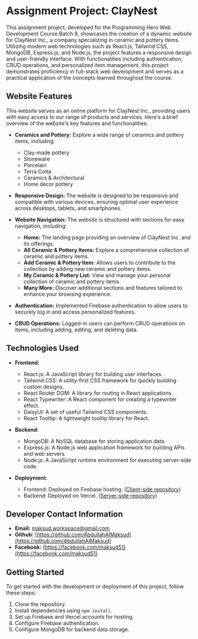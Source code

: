 # Assignment Project: ClayNest

This assignment project, developed for the Programming Hero Web Development Course Batch 9, showcases the creation of a dynamic website for ClayNest Inc., a company specializing in ceramic and pottery items. Utilizing modern web technologies such as React.js, Tailwind CSS, MongoDB, Express.js, and Node.js, the project features a responsive design and user-friendly interface. With functionalities including authentication, CRUD operations, and personalized item management, this project demonstrates proficiency in full-stack web development and serves as a practical application of the concepts learned throughout the course.


## Website Features
This website serves as an online platform for ClayNest Inc., providing users with easy access to our range of products and services. Here's a brief overview of the website's key features and functionalities:

- **Ceramics and Pottery:** Explore a wide range of ceramics and pottery items, including:
  - Clay-made pottery
  - Stoneware
  - Porcelain
  - Terra Cotta
  - Ceramics & Architectural
  - Home decor pottery

- **Responsive Design:** The website is designed to be responsive and compatible with various devices, ensuring optimal user experience across desktops, tablets, and smartphones.

- **Website Navigation:** The website is structured with sections for easy navigation, including:
    - **Home:** The landing page providing an overview of ClayNest Inc. and its offerings.
    - **All Ceramic & Pottery Items:** Explore a comprehensive collection of ceramic and pottery items.
    - **Add Ceramic & Pottery Item:** Allows users to contribute to the collection by adding new ceramic and pottery items.
    - **My Ceramic & Pottery List:** View and manage your personal collection of ceramic and pottery items.
    - **Many More:** Discover additional sections and features tailored to enhance your browsing experience.

- **Authentication:** Implemented Firebase authentication to allow users to securely log in and access personalized features.

- **CRUD Operations:** Logged-in users can perform CRUD operations on items, including adding, editing, and deleting data.


## Technologies Used

- **Frontend:**
  - React.js: A JavaScript library for building user interfaces.
  - Tailwind CSS: A utility-first CSS framework for quickly building custom designs.
  - React Router DOM: A library for routing in React applications.
  - React Typewriter: A React component for creating a typewriter effect.
  - DaisyUI: A set of useful Tailwind CSS components.
  - React Tooltip: A lightweight tooltip library for React.

- **Backend:**
  - MongoDB: A NoSQL database for storing application data.
  - Express.js: A Node.js web application framework for building APIs and web servers.
  - Node.js: A JavaScript runtime environment for executing server-side code.

- **Deployment:**
  - Frontend: Deployed on Firebase hosting. ([Client-side repository](https://github.com/programming-hero-web-course-4/B9A10-client-side-AbdullahAlMaksud))
  - Backend: Deployed on Vercel. ([Server-side repository](https://github.com/programming-hero-web-course-4/b9a10-server-side-AbdullahAlMaksud))

## Developer Contact Information

- **Email:** [maksud.workspace@gmail.com](mailto:maksud.workspace@gmail.com)
- **Github:** [https://github.com/AbdullahAlMaksud](https://github.com/AbdullahAlMaksud)
- **Facebook:** [https://facebook.com/maksud51](https://facebook.com/maksud51)

## Getting Started

To get started with the development or deployment of this project, follow these steps:

1. Clone the repository.
2. Install dependencies using `npm install`.
3. Set up Firebase and Vercel accounts for hosting.
4. Configure Firebase authentication.
5. Configure MongoDB for backend data storage.
